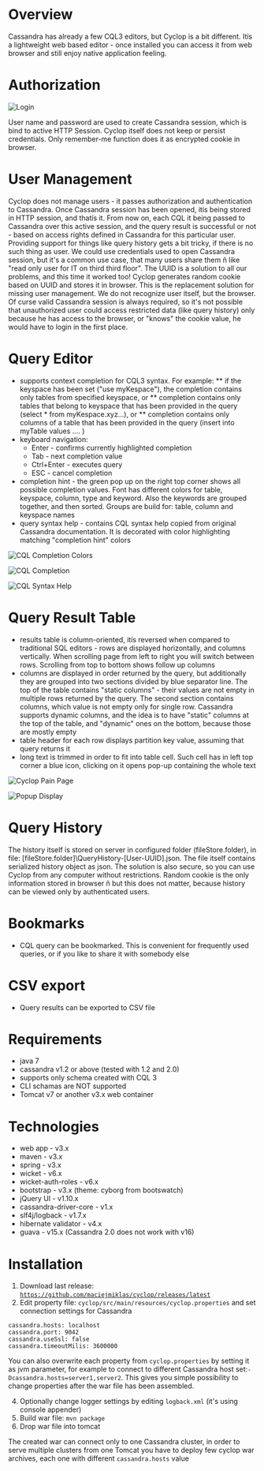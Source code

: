 # Overview
Cassandra has already a few CQL3 editors, but Cyclop is a bit different.
Itís a lightweight web based  editor - once installed you can access it from web browser and still enjoy native application feeling.

# Authorization
![Login](/doc/img/login.png)

User name and password are used to create Cassandra session,  which is bind to active HTTP Session. Cyclop itself does
not keep or persist credentials. Only remember-me function does it as encrypted cookie in browser.

# User Management
Cyclop does not manage users - it passes authorization and authentication to Cassandra. Once Cassandra session has been opened, itís being stored in HTTP session, and thatís it. From now on, each CQL it being passed to Cassandra over this active session, and the query result is successful or not - based on access rights defined in Cassandra for this particular user. 
Providing support for things like query history gets a bit tricky, if there is no such thing as user.  We could use credentials used to open Cassandra session, but it's a common use case, that many users share them ñ like "read only user for IT on third third floor".
The UUID is a solution to all our problems, and this time it worked too! Cyclop generates random cookie based on UUID and stores it in browser. This is the replacement solution for missing user management. We do not recognize user itself, but the browser. Of curse valid Cassandra session is always required, so it's not possible that unauthorized user could access restricted data (like query history) only because he has access to the browser, or "knows" the cookie value, he would have to login in the first place. 

# Query Editor
* supports context completion for CQL3 syntax. For example:
** if the keyspace has been set ("use myKespace"), the completion contains only tables from specified keyspace, or
** completion contains only tables that belong to keyspace that has been provided in the query (select * from myKespace.xyz...), or 
** completion contains only columns of a table that has been provided in the query (insert into myTable values .... )
* keyboard navigation:
   * Enter - confirms currently highlighted completion
   * Tab - next completion value
   * Ctrl+Enter - executes query
   * ESC - cancel completion
* completion hint - the green pop up on the right top corner shows all possible completion values. Font has different colors
for table, keyspace, column, type and keyword. Also the keywords are grouped together, and then sorted. Groups are build for: table, column and keyspace names
* query syntax help - contains CQL syntax help copied from original Cassandra documentation. It is decorated with color
highlighting matching "completion hint" colors

![CQL Completion Colors](/doc/img/completion_colors.png)

![CQL Completion](/doc/img/completion_space_tables.png)

![CQL Syntax Help](/doc/img/cql_syntax_help.png)

# Query Result Table
* results table is column-oriented, itís reversed when compared to traditional SQL editors - rows are displayed horizontally,
and columns vertically. When scrolling page from left to right you will switch between rows. Scrolling from top to bottom
shows follow up columns
* columns are displayed in order returned by the query, but additionally they are grouped into two sections
divided by blue separator line. The top of the table contains "static columns" - their values are not empty in multiple
rows returned by the query. The second section contains columns, which value is not empty only for single row. Cassandra
supports dynamic columns, and the idea is to have "static" columns at the top of the table, and "dynamic" ones on the bottom, because those are mostly empty
* table header for each row displays partition key value, assuming that query returns it
* long text is trimmed in order to fit into table cell. Such cell has in left top corner a blue icon, clicking on it opens pop-up containing the whole text

![Cyclop Pain Page](/doc/img/results_table.png)

![Popup Display](/doc/img/large_content.png)

# Query History
The history itself is stored on server in configured folder (fileStore.folder), in file: [fileStore.folder]\QueryHistory-[User-UUID].json.  The file itself contains serialized history object as json.
The solution is also secure, so you can use Cyclop from any computer without restrictions. Random cookie is the only information stored in browser ñ but this does not matter, because history can be viewed only by authenticated users. 

# Bookmarks
* CQL query can be bookmarked. This is convenient for frequently used queries, or if you like to share it with somebody else

# CSV export
* Query results can be exported to CSV file

# Requirements
* java 7
* cassandra v1.2 or above (tested with 1.2 and 2.0)
* supports only schema created with CQL 3
* CLI schamas are NOT supported
* Tomcat v7 or another v3.x web container

# Technologies
* web app - v3.x
* maven - v3.x
* spring - v3.x
* wicket - v6.x
* wicket-auth-roles - v6.x
* bootstrap - v3.x (theme: cyborg from bootswatch)
* jQuery UI - v1.10.x
* cassandra-driver-core - v1.x
* slf4j/logback - v1.7.x
* hibernate validator - v4.x
* guava - v15.x (Cassandra 2.0 does not work with v16)


# Installation
1. Download last release: <code>https://github.com/maciejmiklas/cyclop/releases/latest</code>
2. Edit property file: <code>cyclop/src/main/resources/cyclop.properties</code> and set connection settings for Cassandra
``` properties
cassandra.hosts: localhost
cassandra.port: 9042
cassandra.useSsl: false
cassandra.timeoutMilis: 3600000
```
You can also overwrite each property from <code>cyclop.properties</code> by setting it as jvm parameter, for example
to connect to different Cassandra host set:<code>-Dcassandra.hosts=server1,server2</code>. This gives you simple possibility
to change properties after the war file has been assembled.

4. Optionally change logger settings by editing <code>logback.xml</code> (it's using console appender)
5. Build war file: <code>mvn package</code> 
5. Drop war file into tomcat

The created war can connect only to one Cassandra cluster, in order to serve multiple clusters from one Tomcat
you have to deploy few cyclop war archives, each one with different  <code>cassandra.hosts</code> value
